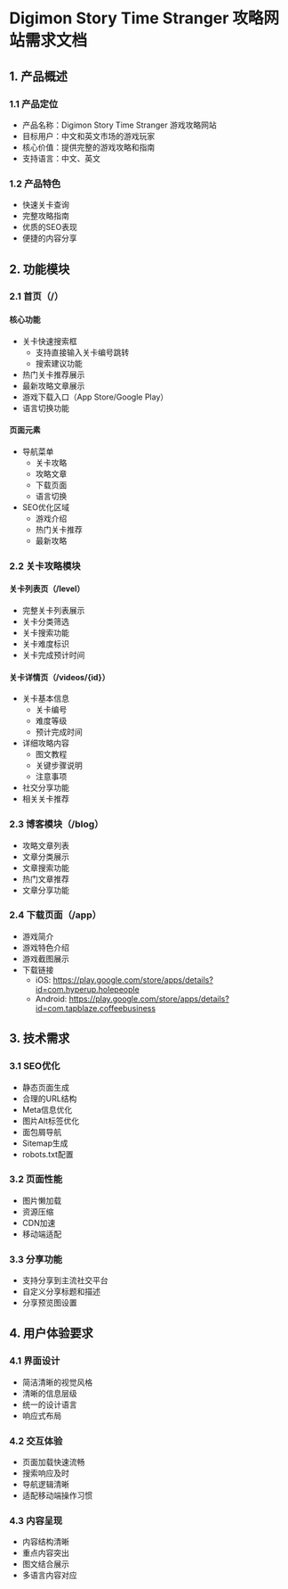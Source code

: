 # Digimon Story Time Stranger 攻略网站需求文档

## 1. 产品概述
### 1.1 产品定位
- 产品名称：Digimon Story Time Stranger 游戏攻略网站
- 目标用户：中文和英文市场的游戏玩家
- 核心价值：提供完整的游戏攻略和指南
- 支持语言：中文、英文

### 1.2 产品特色
- 快速关卡查询
- 完整攻略指南
- 优质的SEO表现
- 便捷的内容分享

## 2. 功能模块

### 2.1 首页（/）
#### 核心功能
- 关卡快速搜索框
  - 支持直接输入关卡编号跳转
  - 搜索建议功能
- 热门关卡推荐展示
- 最新攻略文章展示
- 游戏下载入口（App Store/Google Play）
- 语言切换功能

#### 页面元素
- 导航菜单
  - 关卡攻略
  - 攻略文章
  - 下载页面
  - 语言切换
- SEO优化区域
  - 游戏介绍
  - 热门关卡推荐
  - 最新攻略

### 2.2 关卡攻略模块
#### 关卡列表页（/level）
- 完整关卡列表展示
- 关卡分类筛选
- 关卡搜索功能
- 关卡难度标识
- 关卡完成预计时间

#### 关卡详情页（/videos/{id}）
- 关卡基本信息
  - 关卡编号
  - 难度等级
  - 预计完成时间
- 详细攻略内容
  - 图文教程
  - 关键步骤说明
  - 注意事项
- 社交分享功能
- 相关关卡推荐

### 2.3 博客模块（/blog）
- 攻略文章列表
- 文章分类展示
- 文章搜索功能
- 热门文章推荐
- 文章分享功能

### 2.4 下载页面（/app）
- 游戏简介
- 游戏特色介绍
- 游戏截图展示
- 下载链接
  - iOS: https://play.google.com/store/apps/details?id=com.hyperup.holepeople
  - Android: https://play.google.com/store/apps/details?id=com.tapblaze.coffeebusiness

## 3. 技术需求

### 3.1 SEO优化
- 静态页面生成
- 合理的URL结构
- Meta信息优化
- 图片Alt标签优化
- 面包屑导航
- Sitemap生成
- robots.txt配置

### 3.2 页面性能
- 图片懒加载
- 资源压缩
- CDN加速
- 移动端适配

### 3.3 分享功能
- 支持分享到主流社交平台
- 自定义分享标题和描述
- 分享预览图设置

## 4. 用户体验要求

### 4.1 界面设计
- 简洁清晰的视觉风格
- 清晰的信息层级
- 统一的设计语言
- 响应式布局

### 4.2 交互体验
- 页面加载快速流畅
- 搜索响应及时
- 导航逻辑清晰
- 适配移动端操作习惯

### 4.3 内容呈现
- 内容结构清晰
- 重点内容突出
- 图文结合展示
- 多语言内容对应
